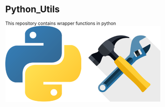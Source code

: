 # Python_Utils
This repository contains wrapper functions in python
![alt text](https://github.com/tommydino93/Python_Utils/blob/main/utils_image.png)
